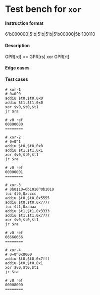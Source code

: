 # Test bench for `xor`

#### Instruction format

6'b000000|5'b<rs>|5'b<rt>|5'b<rd>|5'b00000|5b'100110

#### Description

GPR[rd] <= GPR[rs] xor GPR[rt]

#### Edge cases

#### Test cases

```assembly
# xor-1
# 0=0^0
addiu $t0,$t0,0x0
addiu $t1,$t1,0x0
xor $v0,$t0,$t1
jr $ra

# v0 ref
00000000
========
```

```assembly
# xor-2
# 0=0^1
addiu $t0,$t0,0x0
addiu $t1,$t1,0x1
xor $v0,$t0,$t1
jr $ra

# v0 ref
00000001
========
```

```assembly
# xor-3
# 0b0110=0b1010^0b1010
lui $t0,0xcccc
addiu $t0,$t0,0x5555
addiu $t0,$t0,0x7777
lui $t1,0xaaaa
addiu $t1,$t1,0x3333
addiu $t1,$t1,0x7777
xor $v0,$t0,$t1
jr $ra

# v0 ref
66666666
========
```

```assembly
# xor-4
# 0=0^0x8000
addiu $t0,$t0,0x7fff
addiu $t0,$t0,0x1
xor $v0,$t0,$t1
jr $ra

# v0 ref
00008000
========
```
